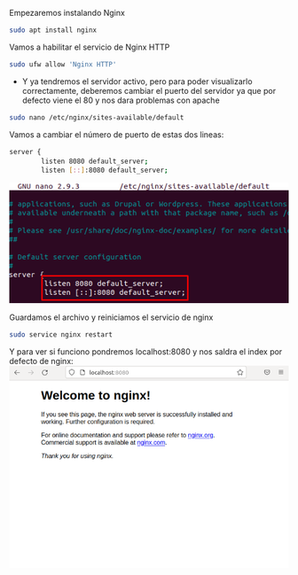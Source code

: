 Empezaremos instalando Nginx

```bash
sudo apt install nginx
```
Vamos a habilitar el servicio de Nginx HTTP

```bash
sudo ufw allow 'Nginx HTTP'
```

- Y ya tendremos el servidor activo, pero para poder visualizarlo correctamente, deberemos cambiar el puerto del servidor ya que por defecto viene el 80 y nos dara problemas con apache

```bash
sudo nano /etc/nginx/sites-available/default
```

Vamos a cambiar el número de puerto de estas dos lineas:

```bash
server {
        listen 8080 default_server;
        listen [::]:8080 default_server;
```

![image](./Capturas/puerto_nginx.png)

Guardamos el archivo y reiniciamos el servicio de nginx
```bash
sudo service nginx restart
```

Y para ver si funciono pondremos localhost:8080 y nos saldra el index por defecto de nginx:
![image](./Capturas/nginx.png)
